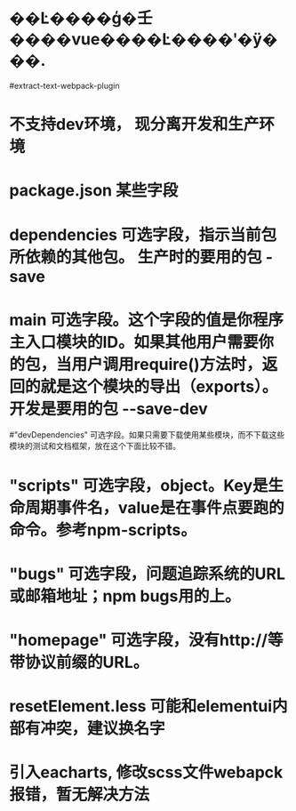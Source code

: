 # ��Ŀ����ģ�壬����vue����Ŀ����ʹ�ÿ���.
#extract-text-webpack-plugin
# 不支持dev环境， 现分离开发和生产环境
# package.json 某些字段
# dependencies 可选字段，指示当前包所依赖的其他包。  生产时的要用的包 -save
# main 可选字段。这个字段的值是你程序主入口模块的ID。如果其他用户需要你的包，当用户调用require()方法时，返回的就是这个模块的导出（exports）。    开发是要用的包 --save-dev
#"devDependencies" 可选字段。如果只需要下载使用某些模块，而不下载这些模块的测试和文档框架，放在这个下面比较不错。   
# "scripts" 可选字段，object。Key是生命周期事件名，value是在事件点要跑的命令。参考npm-scripts。    
# "bugs" 可选字段，问题追踪系统的URL或邮箱地址；npm bugs用的上。    
# "homepage" 可选字段，没有http://等带协议前缀的URL。


# resetElement.less  可能和elementui内部有冲突，建议换名字
# 引入eacharts, 修改scss文件webapck报错，暂无解决方法